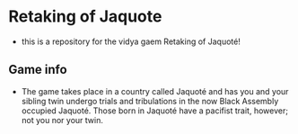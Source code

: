 # Retaking of Jaquote
+ this is a repository for the vidya gaem Retaking of Jaquoté!


## Game info
- The game takes place in a country called Jaquoté and has you and your sibling twin undergo trials and tribulations in the now Black Assembly occupied Jaquoté. Those born in Jaquoté have a pacifist trait, however; not you nor your twin.
